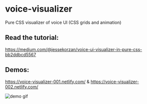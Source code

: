 # voice-visualizer
Pure CSS visualizer of voice UI (CSS grids and animation)

## Read the tutorial: 
https://medium.com/@jessekorzan/voice-ui-visualizer-in-pure-css-bb2ddbcd5567

## Demos:
https://voice-visualizer-001.netlify.com/ & https://voice-visualizer-002.netlify.com/

![demo gif](https://cdn-images-1.medium.com/max/800/1*XXDEfyQxx_p3eKibMpmcKA.gif)
